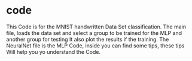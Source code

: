 # code
This Code is for the MNIST handwritten Data Set classification.
The main file, loads the data set and select a group to be trained for the MLP and another group for testing
It also plot the results if the training.
The NeuralNet file is the MLP Code, inside you can find some tips, these tips Will help you yo understand the Code.
